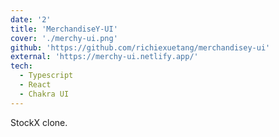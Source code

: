 ```yaml
---
date: '2'
title: 'MerchandiseY-UI'
cover: './merchy-ui.png'
github: 'https://github.com/richiexuetang/merchandisey-ui'
external: 'https://merchy-ui.netlify.app/'
tech:
  - Typescript
  - React
  - Chakra UI
---
```


StockX clone.
